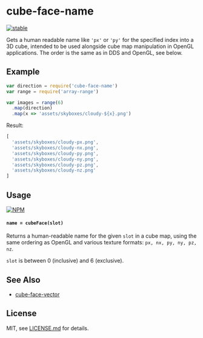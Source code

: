# cube-face-name

[![stable](http://badges.github.io/stability-badges/dist/stable.svg)](http://github.com/badges/stability-badges)


Gets a human readable name like `'px'` or `'py'` for the specified index into a 3D cube, intended to be used alongside cube map manipulation in OpenGL applications. The order is the same as in DDS and OpenGL, see below.

## Example

```js
var direction = require('cube-face-name')
var range = require('array-range')

var images = range(6)
  .map(direction)
  .map(x => 'assets/skyboxes/cloudy-${x}.png')
```

Result: 

```js
[
  'assets/skyboxes/cloudy-px.png',
  'assets/skyboxes/cloudy-nx.png',
  'assets/skyboxes/cloudy-py.png',
  'assets/skyboxes/cloudy-ny.png',
  'assets/skyboxes/cloudy-pz.png',
  'assets/skyboxes/cloudy-nz.png'
]
```

## Usage

[![NPM](https://nodei.co/npm/cube-face-name.png)](https://www.npmjs.com/package/cube-face-name)

#### `name = cubeFace(slot)`

Returns a human-readable name for the given `slot` in a cube map, using the same ordering as OpenGL and various texture formats: `px, nx, py, ny, pz, nz`.

`slot` is between 0 (inclusive) and 6 (exclusive).

## See Also

- [cube-face-vector](https://www.npmjs.com/package/cube-face-vector)

## License

MIT, see [LICENSE.md](http://github.com/Jam3/cube-face-name/blob/master/LICENSE.md) for details.
